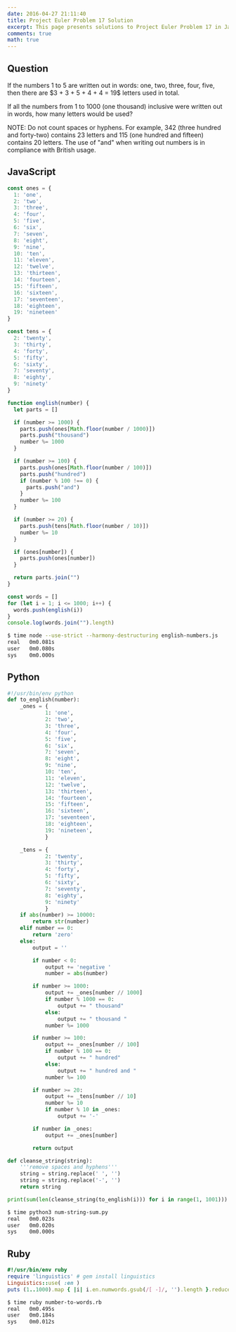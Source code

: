 ```yaml
---
date: 2016-04-27 21:11:40
title: Project Euler Problem 17 Solution
excerpt: This page presents solutions to Project Euler Problem 17 in JavaScript, Python and Ruby.
comments: true
math: true
---
```



## Question

<p>
If the numbers 1 to 5 are written out in words: 
one, two, three, four, five, then there are 
$3 + 3 + 5 + 4 + 4 = 19$ letters used in total.
</p>

<p>
If all the numbers from 1 to 1000 (one thousand)
inclusive were written out in words, how many 
letters would be used?
</p>

<p>
NOTE: Do not count spaces or hyphens. For example,
342 (three hundred and forty-two) contains 23 
letters and 115 (one hundred and fifteen) contains
20 letters. The use of "and" when writing out
numbers is in compliance with British usage.
</p>






## JavaScript

```javascript
const ones = {
  1: 'one',
  2: 'two',
  3: 'three',
  4: 'four',
  5: 'five',
  6: 'six',
  7: 'seven',
  8: 'eight',
  9: 'nine',
  10: 'ten',
  11: 'eleven',
  12: 'twelve',
  13: 'thirteen',
  14: 'fourteen',
  15: 'fifteen',
  16: 'sixteen',
  17: 'seventeen',
  18: 'eighteen',
  19: 'nineteen'
}

const tens = {
  2: 'twenty',
  3: 'thirty',
  4: 'forty',
  5: 'fifty',
  6: 'sixty',
  7: 'seventy',
  8: 'eighty',
  9: 'ninety'
}

function english(number) {
  let parts = []

  if (number >= 1000) {
    parts.push(ones[Math.floor(number / 1000)])
    parts.push("thousand")
    number %= 1000
  }

  if (number >= 100) {
    parts.push(ones[Math.floor(number / 100)])
    parts.push("hundred")
    if (number % 100 !== 0) {
      parts.push("and")
    }
    number %= 100
  }

  if (number >= 20) {
    parts.push(tens[Math.floor(number / 10)])
    number %= 10
  }

  if (ones[number]) {
    parts.push(ones[number])
  }

  return parts.join("")
}

const words = []
for (let i = 1; i <= 1000; i++) {
  words.push(english(i))
}
console.log(words.join("").length)
```


```bash
$ time node --use-strict --harmony-destructuring english-numbers.js
real   0m0.081s
user   0m0.080s
sys    0m0.000s
```



## Python

```python
#!/usr/bin/env python
def to_english(number):
    _ones = {
            1: 'one',
            2: 'two',
            3: 'three',
            4: 'four',
            5: 'five',
            6: 'six',
            7: 'seven',
            8: 'eight',
            9: 'nine',
            10: 'ten',
            11: 'eleven',
            12: 'twelve',
            13: 'thirteen',
            14: 'fourteen',
            15: 'fifteen',
            16: 'sixteen',
            17: 'seventeen',
            18: 'eighteen',
            19: 'nineteen',
            }

    _tens = {
            2: 'twenty',
            3: 'thirty',
            4: 'forty',
            5: 'fifty',
            6: 'sixty',
            7: 'seventy',
            8: 'eighty',
            9: 'ninety'
            }
    if abs(number) >= 10000:
        return str(number)
    elif number == 0:
        return 'zero'
    else:
        output = ''

        if number < 0:
            output += 'negative '
            number = abs(number)

        if number >= 1000:
            output += _ones[number // 1000]
            if number % 1000 == 0:
                output += " thousand"
            else:
                output += " thousand "
            number %= 1000

        if number >= 100:
            output += _ones[number // 100]
            if number % 100 == 0:
                output += " hundred"
            else:
                output += " hundred and "
            number %= 100

        if number >= 20:
            output += _tens[number // 10]
            number %= 10
            if number % 10 in _ones:
                output += '-'

        if number in _ones:
            output += _ones[number]

        return output

def cleanse_string(string):
    '''remove spaces and hyphens'''
    string = string.replace(' ', '')
    string = string.replace('-', '')
    return string

print(sum(len(cleanse_string(to_english(i))) for i in range(1, 1001)))
```


```bash
$ time python3 num-string-sum.py
real   0m0.023s
user   0m0.020s
sys    0m0.000s
```



## Ruby

```ruby
#!/usr/bin/env ruby
require 'linguistics' # gem install linguistics
Linguistics::use( :en )
puts (1..1000).map { |i| i.en.numwords.gsub(/[ -]/, '').length }.reduce(:+)
```


```bash
$ time ruby number-to-words.rb
real   0m0.495s
user   0m0.184s
sys    0m0.012s
```



